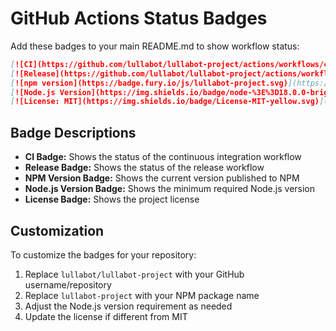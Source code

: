 # GitHub Actions Status Badges

Add these badges to your main README.md to show workflow status:

```markdown
[![CI](https://github.com/lullabot/lullabot-project/actions/workflows/ci.yml/badge.svg)](https://github.com/lullabot/lullabot-project/actions/workflows/ci.yml)
[![Release](https://github.com/lullabot/lullabot-project/actions/workflows/release.yml/badge.svg)](https://github.com/lullabot/lullabot-project/actions/workflows/release.yml)
[![npm version](https://badge.fury.io/js/lullabot-project.svg)](https://badge.fury.io/js/lullabot-project)
[![Node.js Version](https://img.shields.io/badge/node-%3E%3D18.0.0-brightgreen.svg)](https://nodejs.org/)
[![License: MIT](https://img.shields.io/badge/License-MIT-yellow.svg)](https://opensource.org/licenses/MIT)
```

## Badge Descriptions

- **CI Badge:** Shows the status of the continuous integration workflow
- **Release Badge:** Shows the status of the release workflow
- **NPM Version Badge:** Shows the current version published to NPM
- **Node.js Version Badge:** Shows the minimum required Node.js version
- **License Badge:** Shows the project license

## Customization

To customize the badges for your repository:

1. Replace `lullabot/lullabot-project` with your GitHub username/repository
2. Replace `lullabot-project` with your NPM package name
3. Adjust the Node.js version requirement as needed
4. Update the license if different from MIT
